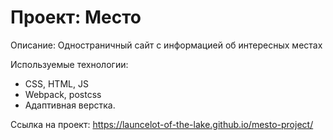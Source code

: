 # Проект: Место

Описание:
Одностраничный сайт с информацией об интересных местах

Используемые технологии:
* CSS, HTML, JS
* Webpack, postcss
* Адаптивная верстка.

Ссылка на проект: https://launcelot-of-the-lake.github.io/mesto-project/
